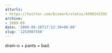```yaml
---
alturls:
- https://twitter.com/bismark/status/4398243392
archive:
- 2009-09
date: '2009-09-26T17:52:30+00:00'
slug: '1253987550'
---
```


drain-o + pants = bad.

